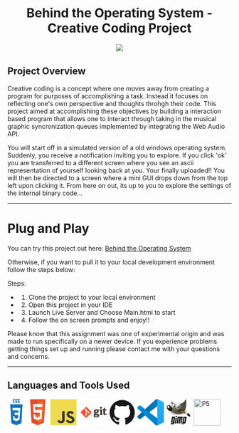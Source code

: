 <div align="center">
 <h1>Behind the Operating System - Creative Coding Project</h1>
 <img src="https://github.com/Tuck1297/InteractiveExperiment_CreativeCoding](https://github.com/Tuck1297/InteractiveExperiment_CreativeCoding/blob/main/Images/binary-creative-coding-experiment.JPG"/>
</div>

## Project Overview

Creative coding is a concept where one moves away from creating a program for purposes of accomplishing a task. Instead it focuses on reflecting one's own perspective and thoughts throhgh their code. 
This project aimed at accomplishing these objectives by building a interaction based program that allows one to interact through taking in the musical graphic syncronization queues implemented by 
integrating the Web Audio API. 

You will start off in a simulated version of a old windows operating system. Suddenly, you receive a notification inviting you to explore. If you click 'ok' you are transferred to a different screen where you
see an ascii representation of yourself looking back at you. Your finally uploaded!! You will then be directed to a screen where a mini GUI drops down from the top left upon clicking it. From here on out, its 
up to you to explore the settings of the internal binary code...

---

# Plug and Play

You can try this project out here: [Behind the Operating System](https://tuck1297.github.io/InteractiveExperiment_CreativeCoding/)

Otherwise, if you want to pull it to your local development environment follow the steps below: 

Steps: 
- 1. Clone the project to your local environment
- 2. Open this project in your IDE 
- 3. Launch Live Server and Choose Main.html to start
- 4. Follow the on screen prompts and enjoy!!

Please know that this assignment was one of experimental origin and was made to run specifically on 
a newer device. If you experience problems getting things set up and running
please contact me with your questions and concerns. 

---

## Languages and Tools Used
<div>
  <img src="https://github.com/devicons/devicon/blob/master/icons/css3/css3-plain-wordmark.svg"  title="CSS3" alt="CSS" width="40" height="60"/>&nbsp;
  <img src="https://github.com/devicons/devicon/blob/master/icons/html5/html5-original.svg" title="HTML5" alt="HTML" width="40" height="60"/>&nbsp;
  <img src="https://github.com/devicons/devicon/blob/master/icons/javascript/javascript-original.svg" title="JavaScript" alt="JavaScript" width="60" height="60"/>&nbsp;
  <img src="https://github.com/devicons/devicon/blob/master/icons/git/git-original-wordmark.svg" title="Git" **alt="Git" width="60" height="60"/>
  <img src="https://github.com/devicons/devicon/blob/master/icons/github/github-original.svg" title="Github" **alt="Github" width="60" height="60"/>
  <img src="https://github.com/devicons/devicon/blob/master/icons/vscode/vscode-original.svg" title="vscode" **alt="vscode" width="60" height="60"/>
  <img src="https://github.com/devicons/devicon/blob/master/icons/gimp/gimp-original-wordmark.svg" title="Gimp" **alt="Gimp" width="60" height="60"/>
  <img src="https://p5js.org/assets/img/p5js.svg" **alt="P5" width="60" title="P5" height="60"/>
</div>
